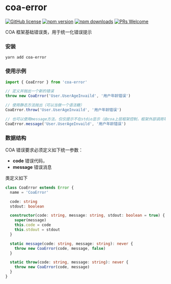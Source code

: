 # coa-error

[![GitHub license](https://img.shields.io/badge/license-MIT-green.svg?style=flat-square)](LICENSE)
[![npm version](https://img.shields.io/npm/v/coa-error.svg?style=flat-square)](https://www.npmjs.org/package/coa-error)
[![npm downloads](https://img.shields.io/npm/dm/coa-error.svg?style=flat-square)](http://npm-stat.com/charts.html?package=coa-error)
[![PRs Welcome](https://img.shields.io/badge/PRs-welcome-brightgreen.svg?style=flat-square)](https://github.com/coajs/coa-error/pulls)

COA 框架基础错误类，用于统一化错误提示

### 安装

```shell
yarn add coa-error
```

### 使用示例

```typescript
import { CoaError } from 'coa-error'

// 定义并抛出一个新的错误
throw new CoaError('User.UserAgeInvaild', '用户年龄错误')

// 使用静态方法抛出（可以当做一个语法糖）
CoaError.throw('User.UserAgeInvaild', '用户年龄错误')

// 也可以使用message方法，仅仅提示不在stdio显示（由coa上层框架控制，框架外部调用等同于throw）
CoaError.message('User.UserAgeInvaild', '用户年龄错误')
```

### 数据结构

COA 错误要求必须定义如下统一参数：

- **code** 错误代码，
- **message** 错误消息

类定义如下

```typescript
class CoaError extends Error {
  name = 'CoaError'

  code: string
  stdout: boolean

  constructor(code: string, message: string, stdout: boolean = true) {
    super(message)
    this.code = code
    this.stdout = stdout
  }

  static message(code: string, message: string): never {
    throw new CoaError(code, message, false)
  }

  static throw(code: string, message: string): never {
    throw new CoaError(code, message)
  }
}
```
